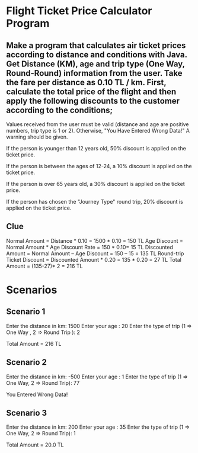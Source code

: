 # Flight Ticket Price Calculator Program


## Make a program that calculates air ticket prices according to distance and conditions with Java. Get Distance (KM), age and trip type (One Way, Round-Round) information from the user. Take the fare per distance as 0.10 TL / km. First, calculate the total price of the flight and then apply the following discounts to the customer according to the conditions;



Values ​​received from the user must be valid (distance and age are positive numbers, trip type is 1 or 2). Otherwise, "You Have Entered Wrong Data!" A warning should be given.


If the person is younger than 12 years old, 50% discount is applied on the ticket price.


If the person is between the ages of 12-24, a 10% discount is applied on the ticket price.


If the person is over 65 years old, a 30% discount is applied on the ticket price.


If the person has chosen the "Journey Type" round trip, 20% discount is applied on the ticket price.


## Clue


Normal Amount = Distance * 0.10 = 1500 * 0.10 = 150 TL
Age Discount = Normal Amount * Age Discount Rate = 150 * 0.10= 15 TL
Discounted Amount = Normal Amount – Age Discount = 150 – 15 = 135 TL
Round-trip Ticket Discount = Discounted Amount * 0.20 = 135 * 0.20 = 27 TL
Total Amount = (135-27)* 2 = 216 TL

# Scenarios


## Scenario 1


Enter the distance in km: 1500
Enter your age : 20
Enter the type of trip (1 => One Way , 2 => Round Trip ): 2

Total Amount = 216 TL

## Scenario 2


Enter the distance in km: -500
Enter your age : 1
Enter the type of trip (1 => One Way, 2 => Round Trip): 77

You Entered Wrong Data!

## Scenario 3


Enter the distance in km: 200
Enter your age : 35
Enter the type of trip (1 => One Way, 2 => Round Trip): 1

Total Amount = 20.0 TL